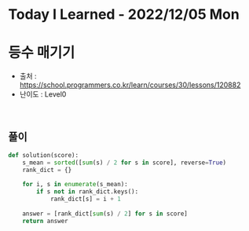 # Today I Learned - 2022/12/05 Mon

# 등수 매기기
- 출처 : https://school.programmers.co.kr/learn/courses/30/lessons/120882
- 난이도 : Level0
<br>

## 풀이
```python
def solution(score):
    s_mean = sorted([sum(s) / 2 for s in score], reverse=True)
    rank_dict = {}
    
    for i, s in enumerate(s_mean):
        if s not in rank_dict.keys():
            rank_dict[s] = i + 1
    
    answer = [rank_dict[sum(s) / 2] for s in score]
    return answer
```
